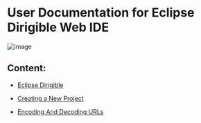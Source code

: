 
# User Documentation for Eclipse Dirigible Web IDE

![image](https://image.slidesharecdn.com/nativemobileapplicationswithdirigibleandtabris-161030091646/95/native-mobile-applications-with-eclipse-dirigible-and-tabrisjs-19-638.jpg?cb=1477819309)

## Content: 

* [Eclipse Dirigible](1EclipseDirigible.md)

* [Creating a New Project](2CreatingNewProject.md)

* [Encoding And Decoding URLs](3EncodingAndDecodingURLs.md)
